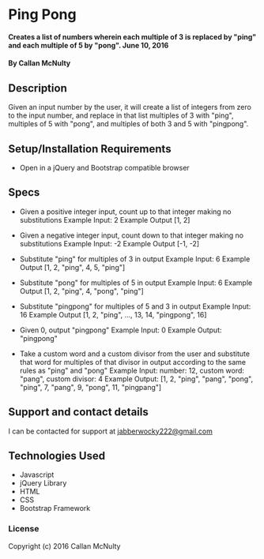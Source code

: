 # Ping Pong

#### Creates a list of numbers wherein each multiple of 3 is replaced by "ping" and each multiple of 5 by "pong". June 10, 2016

#### By Callan McNulty

## Description

Given an input number by the user, it will create a list of integers from zero to the input number, and replace in that list multiples of 3 with "ping", multiples of 5 with "pong", and multiples of both 3 and 5 with "pingpong".

## Setup/Installation Requirements

* Open in a jQuery and Bootstrap compatible browser

## Specs

* Given a positive integer input, count up to that integer making no substitutions
  Example Input: 2
  Example Output [1, 2]

* Given a negative integer input, count down to that integer making no substitutions
  Example Input: -2
  Example Output [-1, -2]

* Substitute "ping" for multiples of 3 in output
  Example Input: 6
  Example Output [1, 2, "ping", 4, 5, "ping"]

* Substitute "pong" for multiples of 5 in output
  Example Input: 6
  Example Output [1, 2, "ping", 4, "pong", "ping"]

* Substitute "pingpong" for multiples of 5 and 3 in output
  Example Input: 16
  Example Output [1, 2, "ping", ..., 13, 14, "pingpong", 16]

* Given 0, output "pingpong"
  Example Input: 0
  Example Output: "pingpong"

* Take a custom word and a custom divisor from the user and substitute that word for multiples of that divisor in output according to the same rules as "ping" and "pong"
  Example Input: number: 12, custom word: "pang", custom divisor: 4
  Example Output: [1, 2, "ping", "pang", "pong", "ping", 7, "pang", 9, "pong", 11, "pingpang"]

## Support and contact details

I can be contacted for support at jabberwocky222@gmail.com

## Technologies Used

* Javascript
* jQuery Library
* HTML
* CSS
* Bootstrap Framework

### License

Copyright (c) 2016 Callan McNulty
